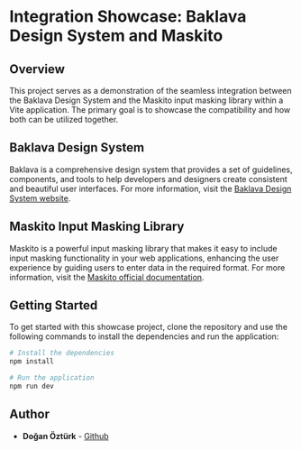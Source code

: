 # Integration Showcase: Baklava Design System and Maskito

## Overview

This project serves as a demonstration of the seamless integration between the Baklava Design System and the Maskito input masking library within a Vite application. The primary goal is to showcase the compatibility and how both can be utilized together.

## Baklava Design System

Baklava is a comprehensive design system that provides a set of guidelines, components, and tools to help developers and designers create consistent and beautiful user interfaces. For more information, visit the [Baklava Design System website](https://baklava.design).

## Maskito Input Masking Library

Maskito is a powerful input masking library that makes it easy to include input masking functionality in your web applications, enhancing the user experience by guiding users to enter data in the required format. For more information, visit the [Maskito official documentation](https://maskito.dev/getting-started/what-is-maskito).

## Getting Started

To get started with this showcase project, clone the repository and use the following commands to install the dependencies and run the application:

```bash
# Install the dependencies
npm install

# Run the application
npm run dev
```

## Author

- **Doğan Öztürk** - [Github](https://github.com/doganozturk)
